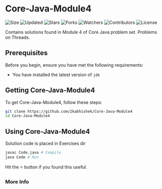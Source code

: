 # Core-Java-Module4

![Size](https://img.shields.io/github/repo-size/2kabhishek/Core-Java-Module4?style=plastic&color=0f0&label=Size)
![Updated](https://img.shields.io/github/last-commit/2kabhishek/Core-Java-Module4?style=plastic&color=f00&label=Updated)
![Stars](https://img.shields.io/github/stars/2kabhishek/Core-Java-Module4?style=plastic&color=ffc801&label=Stars)
![Forks](https://img.shields.io/github/forks/2kabhishek/Core-Java-Module4?style=plastic&color=003cff&label=Forks)
![Watchers](https://img.shields.io/github/watchers/2kabhishek/Core-Java-Module4?style=plastic&color=ff5500&label=Watchers)
![Contributors](https://img.shields.io/github/contributors/2kabhishek/Core-Java-Module4?style=plastic&color=f0f&label=Contributors)
![License](https://img.shields.io/github/license/2kabhishek/Core-Java-Module4?style=plastic&color=555&label=License)

Contains solutions found in Module 4 of Core Java problem set. Problems on Threads.

## Prerequisites

Before you begin, ensure you have met the following requirements:

- You have installed the latest version of `jdk`

## Getting Core-Java-Module4

To get Core-Java-Module4, follow these steps:

```bash
git clone https://github.com/2kabhishek/Core-Java-Module4
cd Core-Java-Module4
```

## Using Core-Java-Module4

Solution code is placed in Exercises dir

```bash
javac Code.java # Compile
java Code # Run
```

Hit the :star: button if you found this useful.

### More Info
